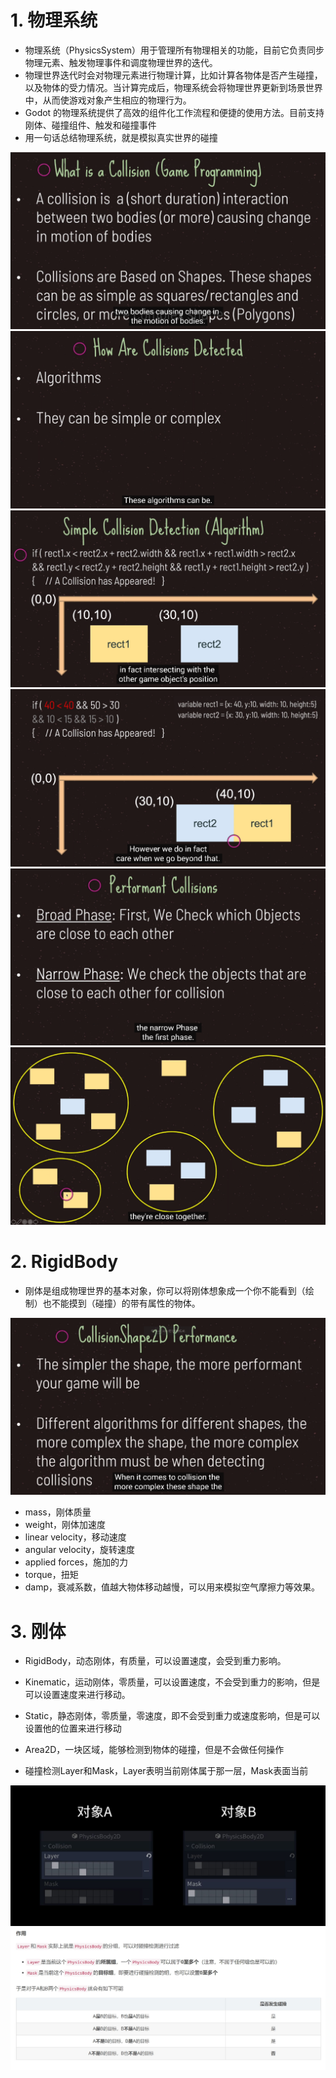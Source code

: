 # 1. 物理系统

- 物理系统（PhysicsSystem）用于管理所有物理相关的功能，目前它负责同步物理元素、触发物理事件和调度物理世界的迭代。
- 物理世界迭代时会对物理元素进行物理计算，比如计算各物体是否产生碰撞，以及物体的受力情况。当计算完成后，物理系统会将物理世界更新到场景世界中，从而使游戏对象产生相应的物理行为。
- Godot 的物理系统提供了高效的组件化工作流程和便捷的使用方法。目前支持刚体、碰撞组件、触发和碰撞事件
- 用一句话总结物理系统，就是模拟真实世界的碰撞

![Image text](image/collision-1.png)
![Image text](image/collision-2.png)
![Image text](image/collision-3.png)
![Image text](image/collision-4.png)
![Image text](image/collision-5.png)
![Image text](image/collision-6.png)

# 2. RigidBody

- 刚体是组成物理世界的基本对象，你可以将刚体想象成一个你不能看到（绘制）也不能摸到（碰撞）的带有属性的物体。

![Image text](image/collision-8.png)

- mass，刚体质量
- weight，刚体加速度
- linear velocity，移动速度
- angular velocity，旋转速度
- applied forces，施加的力
- torque，扭矩
- damp，衰减系数，值越大物体移动越慢，可以用来模拟空气摩擦力等效果。

# 3. 刚体

- RigidBody，动态刚体，有质量，可以设置速度，会受到重力影响。

- Kinematic，运动刚体，零质量，可以设置速度，不会受到重力的影响，但是可以设置速度来进行移动。

- Static，静态刚体，零质量，零速度，即不会受到重力或速度影响，但是可以设置他的位置来进行移动

- Area2D，一块区域，能够检测到物体的碰撞，但是不会做任何操作

- 碰撞检测Layer和Mask，Layer表明当前刚体属于那一层，Mask表面当前

![Image text](image/collision-9.JPG)
![Image text](image/collision-10.JPG)
